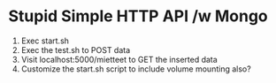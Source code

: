 # Stupid Simple HTTP API /w Mongo
1. Exec start.sh
2. Exec the test.sh to POST data
3. Visit localhost:5000/mietteet to GET the inserted data
4. Customize the start.sh script to include volume mounting also?